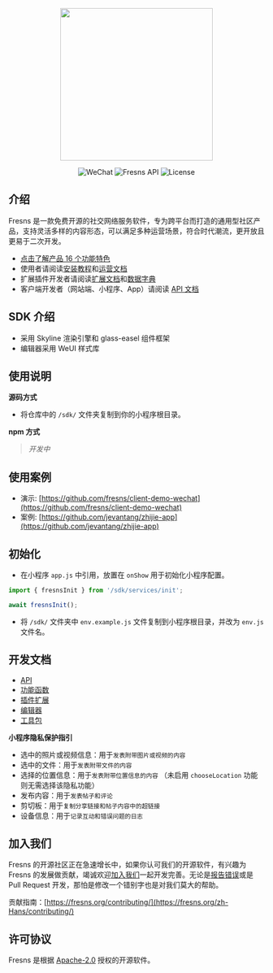 <p align="center"><a href="https://fresns.org/zh-Hans/" target="_blank"><img src="https://assets.fresns.com/images/logos/fresns.png" width="300"></a></p>

<p align="center">
<img src="https://img.shields.io/badge/WeChat-Mini%20Program-blueviolet" alt="WeChat">
<img src="https://img.shields.io/badge/Fresns%20API-3.x-orange" alt="Fresns API">
<img src="https://img.shields.io/badge/License-Apache--2.0-green" alt="License">
</p>

## 介绍

Fresns 是一款免费开源的社交网络服务软件，专为跨平台而打造的通用型社区产品，支持灵活多样的内容形态，可以满足多种运营场景，符合时代潮流，更开放且更易于二次开发。

- [点击了解产品 16 个功能特色](https://fresns.org/zh-Hans/intro/features.html)
- 使用者请阅读[安装教程](https://fresns.org/zh-Hans/guide/install.html)和[运营文档](https://fresns.org/zh-Hans/intro/operating.html)
- 扩展插件开发者请阅读[扩展文档](https://docs.fresns.com/zh-Hans/open-source/)和[数据字典](https://docs.fresns.com/zh-Hans/open-source/database/)
- 客户端开发者（网站端、小程序、App）请阅读 [API 文档](https://docs.fresns.com/zh-Hans/clients/api/)

## SDK 介绍

- 采用 Skyline 渲染引擎和 glass-easel 组件框架
- 编辑器采用 WeUI 样式库

## 使用说明

**源码方式**

- 将仓库中的 `/sdk/` 文件夹复制到你的小程序根目录。

**npm 方式**

> *开发中*

## 使用案例

- 演示: [https://github.com/fresns/client-demo-wechat](https://github.com/fresns/client-demo-wechat)
- 案例: [https://github.com/jevantang/zhijie-app](https://github.com/jevantang/zhijie-app)

## 初始化

- 在小程序 `app.js` 中引用，放置在 `onShow` 用于初始化小程序配置。

```js
import { fresnsInit } from '/sdk/services/init';

await fresnsInit();
```

- 将 `/sdk/` 文件夹中 `env.example.js` 文件复制到小程序根目录，并改为 `env.js` 文件名。

## 开发文档

- [API](https://docs.fresns.com/zh-Hans/clients/sdk/wechat/api.html)
- [功能函数](https://docs.fresns.com/zh-Hans/clients/sdk/wechat/functions.html)
- [插件扩展](https://docs.fresns.com/zh-Hans/clients/sdk/wechat/extensions.html)
- [编辑器](https://docs.fresns.com/zh-Hans/clients/sdk/wechat/editor.html)
- [工具包](https://docs.fresns.com/zh-Hans/clients/sdk/wechat/toolkit.html)

**小程序隐私保护指引**

- 选中的照片或视频信息：用于`发表附带图片或视频的内容`
- 选中的文件：用于`发表附带文件的内容`
- 选择的位置信息：用于`发表附带位置信息的内容` （未启用 `chooseLocation` 功能则无需选择该隐私功能）
- 发布内容：用于`发表帖子和评论`
- 剪切板：用于`复制分享链接和帖子内容中的超链接`
- 设备信息：用于`记录互动和错误问题的日志`

## 加入我们

Fresns 的开源社区正在急速增长中，如果你认可我们的开源软件，有兴趣为 Fresns 的发展做贡献，竭诚欢迎[加入我们](https://fresns.org/zh-Hans/community/join.html)一起开发完善。无论是[报告错误](https://fresns.org/zh-Hans/guide/feedback.html)或是 Pull Request 开发，那怕是修改一个错别字也是对我们莫大的帮助。

贡献指南：[https://fresns.org/contributing/](https://fresns.org/zh-Hans/contributing/)

## 许可协议

Fresns 是根据 [Apache-2.0](https://opensource.org/licenses/Apache-2.0) 授权的开源软件。
